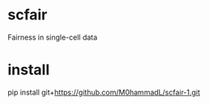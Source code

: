 # scfair
Fairness in single-cell data

# install
pip install git+https://github.com/M0hammadL/scfair-1.git
